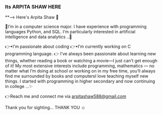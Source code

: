 ### Its ARPITA SHAW HERE 


**--> Here's Arpita Shaw 👋

   🔸I’m in  a computer science major. I have experience with programming languages   Python, and SQL. I’m particularly interested in artificial intelligence and data analytics ..🔸





👉•I'm passionate about coding 
👉•I'm currently working on C programming language.
👉 I’ve always been passionate about learning new things, whether reading a book or watching a movie—I just can’t get enough of it! My most extensive interests include programming, mathematics — no matter what I’m doing at school or working on in my free time, you’ll always find me surrounded by books and computersI love teaching myself new things. I started with programming in higher secondary and now continuing in college ...✨

👉Reach me and connect me via 
arpitashaw588@gmail.com

Thank you for sighting...
THANK YOU ☺️

